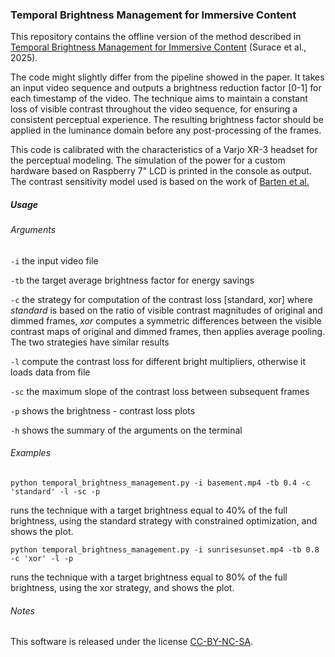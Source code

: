 ### Temporal Brightness Management for Immersive Content

This repository contains the offline version of the method described in [Temporal Brightness Management for Immersive Content](https://diglib.eg.org/handle/10.2312/sr20251183) (Surace et al., 2025).

The code might slightly differ from the pipeline showed in the paper. It takes an input video sequence and outputs a brightness reduction factor \[0-1] for each timestamp of the video. The technique aims to maintain a constant loss of visible contrast throughout the video sequence, for ensuring a consistent perceptual experience. The resulting brightness factor should be applied in the luminance domain before any post-processing of the frames.

This code is calibrated with the characteristics of a Varjo XR-3 headset for the perceptual modeling. The simulation of the power for a custom hardware based on Raspberry 7" LCD is printed in the console as output. The contrast sensitivity model used is based on the work of [Barten et al.](https://pure.tue.nl/ws/files/1613279/9901043.pdf)



##### Usage



###### Arguments



`-i`	the input video file

`-tb`	the target average brightness factor for energy savings

`-c`	the strategy for computation of the contrast loss \[standard, xor] where *standard* is based on the ratio of visible contrast magnitudes of original and dimmed frames, *xor* computes a symmetric differences between the visible contrast maps of 	original and dimmed frames, then applies average pooling. The two strategies have similar results

`-l`	compute the contrast loss for different bright multipliers, otherwise it loads data from file

`-sc`	the maximum slope of the contrast loss between subsequent frames

`-p`	shows the brightness - contrast loss plots

`-h`	shows the summary of the arguments on the terminal



###### Examples


`python temporal_brightness_management.py -i basement.mp4 -tb 0.4 -c 'standard' -l -sc -p`

runs the technique with a target brightness equal to 40% of the full brightness, using the standard strategy with constrained optimization, and shows the plot.

`python temporal_brightness_management.py -i sunrisesunset.mp4 -tb 0.8 -c 'xor' -l -p`

runs the technique with a target brightness equal to 80% of the full brightness, using the xor strategy, and shows the plot.

###### Notes

This software is released under the license [CC-BY-NC-SA](https://creativecommons.org/licenses/by-nc-sa/4.0/). 

